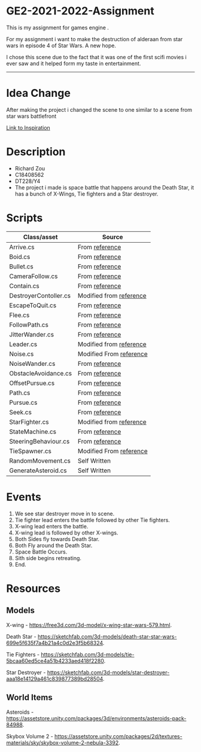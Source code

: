 # GE2-2021-2022-Assignment
This is my assignment for games engine .

For my assignment i want to make the destruction of alderaan from star wars in episode 4 of Star Wars. A new hope.

I chose this scene due to the fact that it was one of the first scifi movies i ever saw and it helped form my taste in entertainment.

______________________________________________________________________________________________________________________________________

# Idea Change

After making the project i changed the scene to one similar to a scene from star wars battlefront

[Link to Inspiration](https://www.youtube.com/watch?v=pvKFHYb0oCU)


# Description
- Richard Zou
- C18408562
- DT228/Y4
- The project i made is space battle that happens around the Death Star, it has a bunch of X-Wings, Tie fighters and a Star destroyer.

# Scripts
| Class/asset | Source |
|-----------|-----------|
| Arrive.cs | From [reference](https://github.com/skooter500/GE2-2021-2022/tree/master/GE2%202022/Assets) |
| Boid.cs | From [reference](https://github.com/skooter500/GE2-2021-2022/tree/master/GE2%202022/Assets) |
| Bullet.cs | From [reference](https://github.com/skooter500/GE2-2021-2022/tree/master/GE2%202022/Assets) |
| CameraFollow.cs | From [reference](https://www.youtube.com/watch?v=MFQhpwc6cKE) |
| Contain.cs | From [reference](https://github.com/skooter500/GE2-Test-2022-Starter/blob/master/GE2%20Test%202022%20Starter%20Unity/Assets/Constrain.cs) |
| DestroyerContoller.cs |  Modified from [reference](https://github.com/skooter500/GE2-2021-2022/tree/master/GE2%202022/Assets)  |
| EscapeToQuit.cs | From [reference](https://docs.unity3d.com/ScriptReference/Application.Quit.html) |
| Flee.cs | From [reference](https://github.com/skooter500/GE2-2021-2022/tree/master/GE2%202022/Assets) |
| FollowPath.cs | From [reference](https://github.com/skooter500/GE2-2021-2022/tree/master/GE2%202022/Assets) |
| JitterWander.cs | From [reference](https://github.com/skooter500/GE2-2021-2022/tree/master/GE2%202022/Assets) |
| Leader.cs | Modified from [reference](https://github.com/skooter500/GE2-2021-2022/tree/master/GE2%202022/Assets) |
| Noise.cs | Modified From [reference](https://www.youtube.com/watch?v=JFRiGj9rPa4) |
| NoiseWander.cs | From [reference](https://github.com/skooter500/GE2-2021-2022/tree/master/GE2%202022/Assets) |
| ObstacleAvoidance.cs | From [reference](https://github.com/skooter500/GE2-2021-2022/tree/master/GE2%202022/Assets) |
| OffsetPursue.cs | From [reference](https://github.com/skooter500/GE2-2021-2022/tree/master/GE2%202022/Assets) |
| Path.cs | From [reference](https://github.com/skooter500/GE2-2021-2022/tree/master/GE2%202022/Assets) |
| Pursue.cs | From [reference](https://github.com/skooter500/GE2-2021-2022/tree/master/GE2%202022/Assets) |
| Seek.cs | From [reference](https://github.com/skooter500/GE2-2021-2022/tree/master/GE2%202022/Assets) |
| StarFighter.cs |  Modified from [reference](https://github.com/skooter500/GE2-2021-2022/tree/master/GE2%202022/Assets)  |
| StateMachine.cs | From [reference](https://github.com/skooter500/GE2-2021-2022/tree/master/GE2%202022/Assets) |
| SteeringBehaviour.cs | From [reference](https://github.com/skooter500/GE2-2021-2022/tree/master/GE2%202022/Assets) |
| TieSpawner.cs | Modified From [reference](https://github.com/skooter500/GE2-2021-2022/tree/master/GE2%202022/Assets) |
| RandomMovement.cs | Self Written |
| GenerateAsteroid.cs | Self Written |

# Events
1. We see star destroyer move in to scene.
2. Tie fighter lead enters the battle followed by other Tie fighters.
3. X-wing lead enters the battle.
4. X-wing lead is followed by other X-wings.
5. Both Sides fly towards Death Star.
6. Both Fly around the Death Star.
7. Space Battle Occurs.
8. Sith side begins retreating.
9. End.

# Resources

## Models
X-wing - https://free3d.com/3d-model/x-wing-star-wars-579.html.

Death Star - https://sketchfab.com/3d-models/death-star-star-wars-699e5f635f7a4b21a4c0d2e3f5b68324.

Tie Fighters - https://sketchfab.com/3d-models/tie-5bcaa60ed5ce4a51b4233aed418f2280.

Star Destroyer - https://sketchfab.com/3d-models/star-destroyer-aaa18e14129a461c839877389bd28504.

## World Items
Asteroids - https://assetstore.unity.com/packages/3d/environments/asteroids-pack-84988.

Skybox Volume 2 - https://assetstore.unity.com/packages/2d/textures-materials/sky/skybox-volume-2-nebula-3392.


